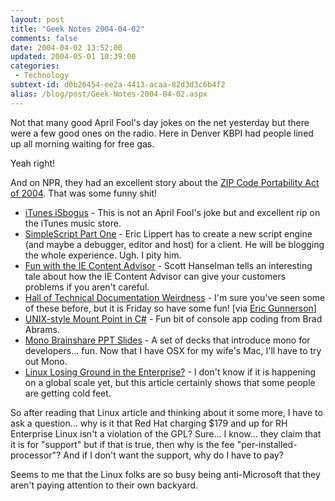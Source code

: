 ```yaml
---
layout: post
title: "Geek Notes 2004-04-02"
comments: false
date: 2004-04-02 13:52:00
updated: 2004-05-01 10:39:00
categories:
 - Technology
subtext-id: d0b26454-ee2a-4413-acaa-82d3d3c6b4f2
alias: /blog/post/Geek-Notes-2004-04-02.aspx
---
```



Not that many good April Fool's day jokes on the net yesterday but there were a few good ones on the radio. Here in Denver KBPI had people lined up all morning waiting for free gas. 

Yeah right! 

And on NPR, they had an excellent story about the [ZIP Code Portability Act of 2004](http://www.npr.org/features/feature.php?wfId=1805651). That was some funny shit! 

  * [iTunes iSbogus](http://www.downhillbattle.org/itunes/index.html) - This is not an April Fool's joke but and excellent rip on the iTunes music store. 
  * [SimpleScript Part One](http://blogs.msdn.com/ericlippert/archive/2004/03/31/105329.aspx) - Eric Lippert has to create a new script engine (and maybe a debugger, editor and host) for a client. He will be blogging the whole experience. Ugh. I pity him. 
  * [Fun with the IE Content Advisor](http://www.hanselman.com/blog/PermaLink.aspx?guid=150909a2-c407-4ac3-a3bc-57ad60e3c482) - Scott Hanselman tells an interesting tale about how the IE Content Advisor can give your customers problems if you aren't careful. 
  * [Hall of Technical Documentation Weirdness](http://www.darrenbarefoot.com/hall/) - I'm sure you've seen some of these before, but it is Friday so have some fun! [via [Eric Gunnerson](http://blogs.msdn.com/ericgu/archive/2004/04/01/105773.aspx)] 
  * [UNIX-style Mount Point in C#](http://blogs.msdn.com/brada/archive/2004/04/01/105946.aspx) - Fun bit of console app coding from Brad Abrams. 
  * [Mono Brainshare PPT Slides](http://primates.ximian.com/~miguel/archive/2004/Mar-30.html) - A set of decks that introduce mono for developers... fun. Now that I have OSX for my wife's Mac, I'll have to try out Mono. 
  * [Linux Losing Ground in the Enterprise?](http://www.forbes.com/technology/2004/03/31/cz_dl_0331linux.html) - I don't know if it is happening on a global scale yet, but this article certainly shows that some people are getting cold feet. 

So after reading that Linux article and thinking about it some more, I have to ask a question... why is it that Red Hat charging $179 and up for RH Enterprise Linux isn't a violation of the GPL? Sure... I know... they claim that it is for "support" but if that is true, then why is the fee "per-installed-processor"? And if I don't want the support, why do I have to pay? 

Seems to me that the Linux folks are so busy being anti-Microsoft that they aren't paying attention to their own backyard. 

